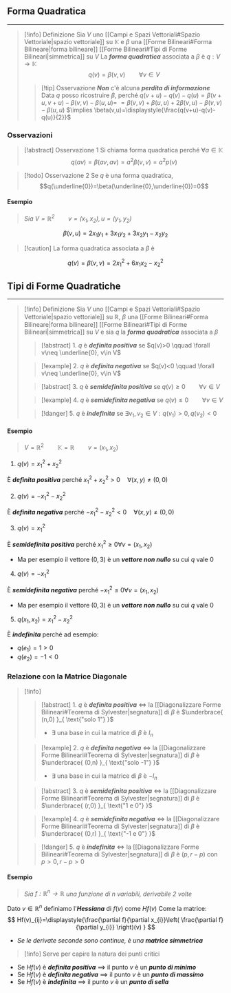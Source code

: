 ## Forma Quadratica
---
>[!info] Definizione
>Sia $V$ uno [[Campi e Spazi Vettoriali#Spazio Vettoriale|spazio vettoriale]] su $\mathbb{K}$ e $\beta$ una [[Forme Bilineari#Forma Bilineare|forma bilineare]] [[Forme Bilineari#Tipi di Forme Bilineari|simmetrica]] su $V$
>La ***forma quadratica*** associata a $\beta$ è $q:V\to\mathbb{K}$
>$$q(v)=\beta(v,v) \qquad \forall v \in V$$
>>[!tip] Osservazione
>>***Non*** c'è alcuna ***perdita di informazione***
>>Data $q$ posso ricostruire $\beta$, perché 
>>$q(v+u)-q(v)-q(u)=\beta(v+u,v+u)-\beta(v,v)-\beta(u,u)=$
>>$=\beta(v,v)+\beta(u,u)+2\beta(v,u)-\beta(v,v)-\beta(u,u)$
>>$\implies \beta(v,u)=\displaystyle{\frac{q(v+u)-q(v)-q(u)}{2}}$

### Osservazioni
>[!abstract] Osservazione 1
>Si chiama forma quadratica perché $\forall a \in\mathbb{K}$
>$$q(av)=\beta(av,av)=a^2\beta(v,v)=a^2p(v)$$

>[!todo] Osservazione 2
>Se $q$ è una forma quadratica,
>$$q(\underline{0})=\beta(\underline{0},\underline{0})=0$$
#### Esempio
>*Sia $V=\mathbb{R}^2 \qquad v=(x_{1},x_{2}),u=(y_{1},y_{2})$*

$$
\beta(v,u)=2x_{1}y_{1}+3x_{1}y_{2}+3x_{2}y_{1}-x_{2}y_{2}
$$
>[!caution] La forma quadratica associata a $\beta$ è

$$
q(v)=\beta(v,v)=2x_{1}^2+6x_{1}x_{2}-x_{2}^2
$$
## Tipi di Forme Quadratiche
---
>[!info] Definizione
>Sia $V$ uno [[Campi e Spazi Vettoriali#Spazio Vettoriale|spazio vettoriale]] su $\mathbb{R}$, $\beta$ una [[Forme Bilineari#Forma Bilineare|forma bilineare]] [[Forme Bilineari#Tipi di Forme Bilineari|simmetrica]] su $V$ e sia $q$ la ***forma quadratica*** associata a $\beta$
>>[!abstract] $1.$
>>$q$ è ***definita positiva*** se $q(v)>0 \qquad \forall v\neq \underline{0}, v\in V$
>
>>[!example] $2.$
>>$q$ è ***definita negativa*** se $q(v)<0 \qquad \forall v\neq \underline{0}, v\in V$
>
>>[!abstract] $3.$
>>$q$ è ***semidefinita positiva*** se $q(v)\geq0 \qquad\forall v\in V$
>
>>[!example] $4.$
>>$q$ è ***semidefinita negativa*** se $q(v)\leq0 \qquad\forall v\in V$
>
>>[!danger] $5.$
>>$q$ è ***indefinita*** se $\exists v_{1},v_{2}\in V:q(v_{1})>0,q(v_{2})<0$

#### Esempio
>$V=\mathbb{R}^2 \qquad \mathbb{K=\mathbb{R}} \qquad v=(x_{1},x_{2})$

1. $q(v)=x_{1}^2+x_{2}^2$

 È ***definita positiva*** perché $x_{1}^2+x_{2}^2>0\quad\forall(x,y)\neq(0,0)$

2. $q(v)=-x_{1}^2-x_{2}^2$

 È ***definita negativa*** perché $-x_{1}^2-x_{2}^2<0\quad\forall(x,y)\neq(0,0)$

3. $q(v)=x_{1}^2$

È ***semidefinita positiva*** perché $x_{1}^2\geq 0 \forall v=(x_{1},x_{2})$
- Ma per esempio il vettore $(0,3)$ è un ***vettore non nullo*** su cui $q$ vale $0$

4. $q(v)=-x_{1}^2$

È ***semidefinita negativa*** perché $-x_{1}^2\leq 0 \forall v=(x_{1},x_{2})$
- Ma per esempio il vettore $(0,3)$ è un ***vettore non nullo*** su cui $q$ vale $0$

5. $q(x_{1},x_{2})=x_{1}^2-x_{2}^2$

È ***indefinita*** perché ad esempio:
- $q(e_{1})=1>0$
- $q(e_{2})=-1<0$


### Relazione con la Matrice Diagonale
>[!info] ‎ 
>>[!abstract] $1.$
>>$q$ è ***definita positiva*** $\iff$ la [[Diagonalizzare Forme Bilineari#Teorema di Sylvester|segnatura]] di $\beta$ è $\underbrace{ (n,0) }_{ \text{"solo 1"} }$
>>- $\exists$ una base in cui la matrice di $\beta$ è $I_{n}$
>
>>[!example] $2.$
>>$q$ è ***definita negativa*** $\iff$ la [[Diagonalizzare Forme Bilineari#Teorema di Sylvester|segnatura]] di $\beta$ è $\underbrace{ (0,n) }_{ \text{"solo -1"} }$
>>- $\exists$ una base in cui la matrice di $\beta$ è $-I_{n}$
>
>>[!abstract] $3.$
>>$q$ è ***semidefinita positiva*** $\iff$ la [[Diagonalizzare Forme Bilineari#Teorema di Sylvester|segnatura]] di $\beta$ è $\underbrace{ (r,0) }_{ \text{"1 e 0"} }$
>
>>[!example] $4.$
>>$q$ è ***semidefinita negativa*** $\iff$ la [[Diagonalizzare Forme Bilineari#Teorema di Sylvester|segnatura]] di $\beta$ è $\underbrace{ (0,r) }_{ \text{"-1 e 0"} }$
>
>>[!danger] $5.$
>>$q$ è ***indefinita*** $\iff$ la [[Diagonalizzare Forme Bilineari#Teorema di Sylvester|segnatura]] di $\beta$ è $(p,r-p)$ con $p>0,r-p>0$

#### Esempio
>*Sia $f:\mathbb{R}^n\to\mathbb{R}$ una funzione di $n$ variabili, derivabile $2$ volte*

Dato $v\in\mathbb{R}^n$ definiamo l'***Hessiana*** di $f(v)$ come $Hf(v)$
Come la matrice:
$$
Hf(v)_{ij}=\displaystyle{\frac{\partial f}{\partial x_{i}}\left( \frac{\partial f}{\partial y_{i}} \right)(v) }
$$
- *Se le derivate seconde sono continue, è una* ***matrice simmetrica***

>[!info] Serve per capire la natura dei punti critici

- Se $Hf(v)$ è ***definita positiva*** $\implies$ il punto $v$ è un ***punto di minimo***
- Se $Hf(v)$ è ***definita negativa*** $\implies$ il punto $v$ è un ***punto di massimo***
- Se $Hf(v)$ è ***indefinita*** $\implies$ il punto $v$ è un ***punto di sella***